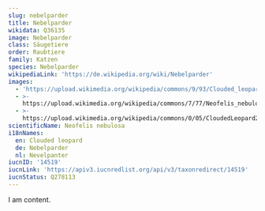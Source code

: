 ```yaml
---
slug: nebelparder
title: Nebelparder
wikidata: Q36135
image: Nebelparder
class: Säugetiere
order: Raubtiere
family: Katzen
species: Nebelparder
wikipediaLink: 'https://de.wikipedia.org/wiki/Nebelparder'
images:
  - 'https://upload.wikimedia.org/wikipedia/commons/9/93/Clouded_leopard.jpg'
  - >-
    https://upload.wikimedia.org/wikipedia/commons/7/77/Neofelis_nebulosa_face.jpg
  - >-
    https://upload.wikimedia.org/wikipedia/commons/0/05/CloudedLeopard2_NashvilleZoo.jpg
scientificName: Neofelis nebulosa
i18nNames:
  en: Clouded leopard
  de: Nebelparder
  nl: Nevelpanter
iucnID: '14519'
iucnLink: 'https://apiv3.iucnredlist.org/api/v3/taxonredirect/14519'
iucnStatus: Q278113
---
```


I am content.

